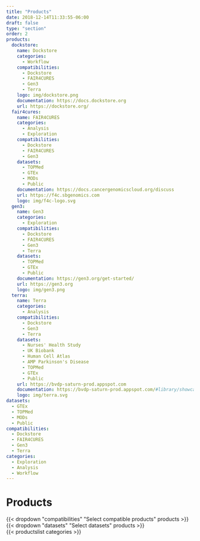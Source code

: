 ```yaml
---
title: "Products"
date: 2018-12-14T11:33:55-06:00
draft: false
type: "section"
order: 2
products:
  dockstore:
    name: Dockstore
    categories:
      - Workflow
    compatibilities:
      - Dockstore
      - FAIR4CURES
      - Gen3
      - Terra
    logo: img/dockstore.png
    documentation: https://docs.dockstore.org
    url: https://dockstore.org/
  fair4cures:
    name: FAIR4CURES
    categories:
      - Analysis
      - Exploration
    compatibilities:
      - Dockstore
      - FAIR4CURES
      - Gen3
    datasets:
      - TOPMed
      - GTEx
      - MODs
      - Public
    documentation: https://docs.cancergenomicscloud.org/discuss
    url: https://f4c.sbgenomics.com
    logo: img/f4c-logo.svg
  gen3:
    name: Gen3
    categories:
      - Exploration
    compatibilities:
      - Dockstore
      - FAIR4CURES
      - Gen3
      - Terra
    datasets:
      - TOPMed
      - GTEx
      - Public
    documentation: https://gen3.org/get-started/
    url: https://gen3.org
    logo: img/gen3.png
  terra:
    name: Terra
    categories:
      - Analysis
    compatibilities:
      - Dockstore
      - Gen3
      - Terra
    datasets:
      - Nurses' Health Study
      - UK Biobank
      - Human Cell Atlas
      - AMP Parkinson's Disease
      - TOPMed
      - GTEx
      - Public
    url: https://bvdp-saturn-prod.appspot.com
    documentation: https://bvdp-saturn-prod.appspot.com/#library/showcase
    logo: img/terra.svg
datasets:
  - GTEx
  - TOPMed
  - MODs
  - Public
compatibilities:
  - Dockstore
  - FAIR4CURES
  - Gen3
  - Terra
categories:
  - Exploration
  - Analysis
  - Workflow
---
```


<div id="products" class='products'>
  <h1>Products</h1>
  <div class='products__filters'>
    {{< dropdown "compatibilities" "Select compatible products" products >}}
    {{< dropdown "datasets" "Select datasets" products >}}
  </div>
  {{< productslist categories >}}
</div>
